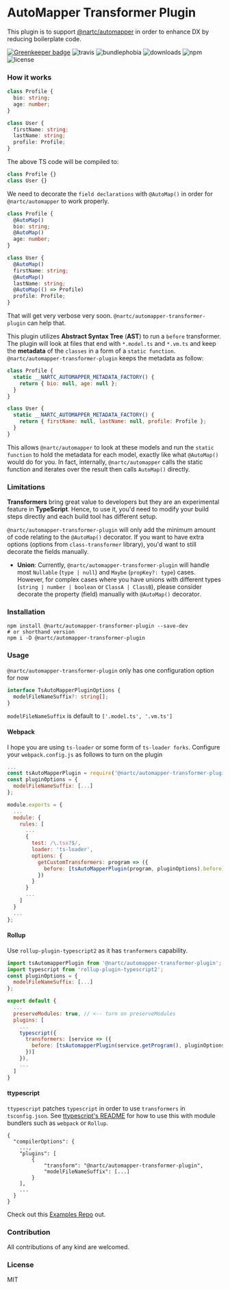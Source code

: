 # AutoMapper Transformer Plugin

This plugin is to support [@nartc/automapper](https://github.com/nartc/mapper) in order to enhance DX by reducing boilerplate code.

[![Greenkeeper badge](https://badges.greenkeeper.io/nartc/automapper-transformer-plugin.svg)](https://greenkeeper.io/)
![travis](https://badgen.net/travis/nartc/automapper-transformer-plugin)
![bundlephobia](https://badgen.net/bundlephobia/minzip/@nartc/automapper-transformer-plugin)
![downloads](https://badgen.net/npm/dt/@nartc/automapper-transformer-plugin)
![npm](https://badgen.net/npm/v/@nartc/automapper-transformer-plugin)
![license](https://badgen.net/github/license/nartc/automapper-transformer-plugin)

### How it works

```typescript
class Profile {
  bio: string;
  age: number;
}

class User {
  firstName: string;
  lastName: string;
  profile: Profile;
}
```

The above TS code will be compiled to:

```javascript
class Profile {}
class User {}
```

We need to decorate the `field declarations` with `@AutoMap()` in order for `@nartc/automapper` to work properly.

```typescript
class Profile {
  @AutoMap()
  bio: string;
  @AutoMap()
  age: number;
}

class User {
  @AutoMap()
  firstName: string;
  @AutoMap()
  lastName: string;
  @AutoMap(() => Profile)
  profile: Profile;
}
```

That will get very verbose very soon. `@nartc/automapper-transformer-plugin` can help that.

This plugin utilizes **Abstract Syntax Tree** (**AST**) to run a `before` transformer.
The plugin will look at files that end with `*.model.ts` and `*.vm.ts` and keep the **metadata** of the `classes` in a form of a `static function`.
`@nartc/automapper-transformer-plugin` keeps the metadata as follow:

```javascript
class Profile {
  static __NARTC_AUTOMAPPER_METADATA_FACTORY() {
    return { bio: null, age: null };
  }
}

class User {
  static __NARTC_AUTOMAPPER_METADATA_FACTORY() {
    return { firstName: null, lastName: null, profile: Profile };
  }
}
```

This allows `@nartc/automapper` to look at these models and run the `static function` to hold the metadata for each model, exactly like what `@AutoMap()` would do for you. In fact, internally, `@nartc/automapper` calls the static function and iterates over the result then calls `AutoMap()` directly.

### Limitations

**Transformers** bring great value to developers but they are an experimental feature in **TypeScript**. Hence, to use it, you'd need to modify your build steps directly and each build tool has different setup.

`@nartc/automapper-transformer-plugin` will only add the minimum amount of code relating to the `@AutoMap()` decorator. If you want to have extra options (options from `class-transformer` library), you'd want to still decorate the fields manually.

- **Union**: Currently, `@nartc/automapper-transformer-plugin` will handle most `Nullable` (`type | null`) and `Maybe` (`propKey?: type`) cases. However, for complex cases where you have unions with different types (`string | number | boolean` or `ClassA | ClassB`), please consider decorate the property (field) manually with `@AutoMap()` decorator.

### Installation

```shell script
npm install @nartc/automapper-transformer-plugin --save-dev
# or shorthand version
npm i -D @nartc/automapper-transformer-plugin
```

### Usage

`@nartc/automapper-transformer-plugin` only has one configuration option for now

```typescript
interface TsAutoMapperPluginOptions {
  modelFileNameSuffix?: string[];
}
```

`modelFileNameSuffix` is default to `['.model.ts', '.vm.ts']`

#### Webpack

I hope you are using `ts-loader` or some form of `ts-loader forks`. Configure your `webpack.config.js` as follows to turn on the plugin

```javascript
...
const tsAutoMapperPlugin = require('@nartc/automapper-transformer-plugin');
const pluginOptions = {
  modelFileNameSuffix: [...]
};

module.exports = {
  ...
  module: {
    rules: [
      ...
      {
        test: /\.tsx?$/,
        loader: 'ts-loader',
        options: {
          getCustomTransformers: program => ({
            before: [tsAutoMapperPlugin(program, pluginOptions).before]
          })
        }
      }
      ...
    ]
  }
  ...
};
```

#### Rollup

Use `rollup-plugin-typescript2` as it has `tranformers` capability.

```javascript
import tsAutomapperPlugin from '@nartc/automapper-transformer-plugin';
import typescript from 'rollup-plugin-typescript2';
const pluginOptions = {
  modelFileNameSuffix: [...]
};

export default {
  ...
  preserveModules: true, // <-- turn on preserveModules
  plugins: [
    ...
    typescript({
      transformers: [service => ({
        before: [tsAutomapperPlugin(service.getProgram(), pluginOptions).before]
      })]
    }),
    ...
  ]
}
```

#### ttypescript

`ttypescript` patches `typescript` in order to use `transformers` in `tsconfig.json`. See [ttypescript's README](https://github.com/cevek/ttypescript) for how to use this with module bundlers such as `webpack` or `Rollup`.


```javscript
{
  "compilerOptions": {
    ...,
    "plugins": [
        {
            "transform": "@nartc/automapper-transformer-plugin",
            "modelFileNameSuffix": [...]
        }
    ],
    ...
  }
}
```

Check out this [Examples Repo](https://github.com/nartc/automapper-transformer-plugin-examples) out.

### Contribution

All contributions of any kind are welcomed.

### License

MIT
